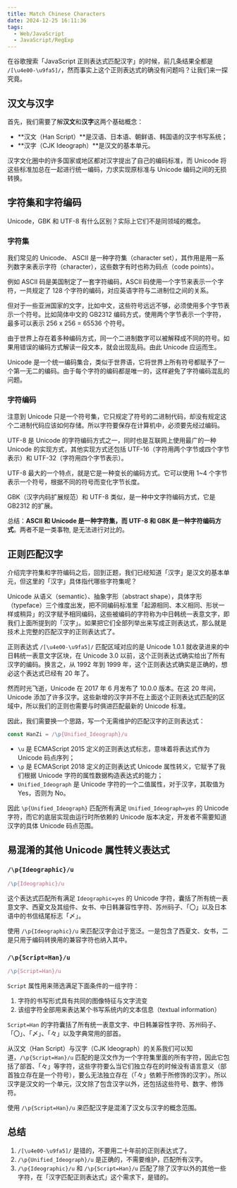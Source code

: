 ```yaml
---
title: Match Chinese Characters
date: 2024-12-25 16:11:36
tags:
  - Web/JavaScript
  - JavaScript/RegExp
---
```


在谷歌搜索「JavaScript 正则表达式匹配汉字」的时候，前几条结果全都是 `/[\u4e00-\u9fa5]/`，然而事实上这个正则表达式的确没有问题吗？让我们来一探究竟。

## 汉文与汉字

首先，我们需要了解**汉文**和**汉字**这两个基础概念：

- **汉文（Han Script）**是汉语、日本语、朝鲜语、韩国语的汉字书写系统；
- **汉字（CJK Ideograph）**是汉文的基本单元。

汉字文化圈中的许多国家或地区都对汉字提出了自己的编码标准，而 Unicode 将这些标准加总在一起进行统一编码，力求实现原标准与 Unicode 编码之间的无损转换。

## 字符集和字符编码

Unicode，GBK 和 UTF-8 有什么区别？实际上它们不是同领域的概念。

### 字符集

我们常见的 Unicode、 ASCII 是一种字符集（character set），其作用是用一系列数字来表示字符（character），这些数字有时也称为码点（code points）。

例如 ASCII 码是美国制定了一套字符编码，ASCII 码使用一个字节来表示一个字符，一共规定了 128 个字符的编码，对应英语字符与二进制位之间的关系。

但对于一些亚洲国家的文字，比如中文，这些符号远远不够，必须使用多个字节表示一个符号。比如简体中文的 GB2312 编码方式，使用两个字节表示一个字符，最多可以表示 256 x 256 = 65536 个符号。

由于世界上存在着多种编码方式，同一个二进制数字可以被解释成不同的符号。如果用错误的编码方式解读一段文本，就会出现乱码。由此 Unicode 应运而生。

Unicode 是一个统一编码集合，类似于世界语，它将世界上所有符号都赋予了一个第一无二的编码。由于每个字符的编码都是唯一的，这样避免了字符编码混乱的问题。

### 字符编码

注意到 Unicode 只是一个符号集，它只规定了符号的二进制代码，却没有规定这个二进制代码应该如何存储。所以字符要保存在计算机中，必须要先经过编码。

UTF-8 是 Unicode 的字符编码方式之一，同时也是互联网上使用最广的一种 Unicode 的实现方式，其他实现方式还包括 UTF-16（字符用两个字节或四个字节表示）和 UTF-32（字符用四个字节表示）。

UTF-8 最大的一个特点，就是它是一种变长的编码方式。它可以使用 1~4 个字节表示一个符号，根据不同的符号而变化字节长度。

GBK（汉字内码扩展规范）和 UTF-8 类似，是一种中文字符编码方式，它是 GB2312 的扩展。

总结：**ASCII 和 Unicode 是一种字符集，而 UTF-8 和 GBK 是一种字符编码方式**。两者不是一类事物, 是无法进行对比的。

## 正则匹配汉字

介绍完字符集和字符编码之后，回到正题，我们已经知道「汉字」是汉文的基本单元，但这里的「汉字」具体指代哪些字符集呢？

Unicode 从语义（semantic）、抽象字形（abstract shape），具体字形（typeface）三个维度出发，把不同编码标准里「起源相同、本义相同、形状一样或稍异」的汉字赋予相同编码，这些被编码的字符称为中日韩统一表意文字，即我们上面所提到的「汉字」。如果把它们全部列举出来写成正则表达式，那么就是技术上完整的匹配汉字的正则表达式了。

正则表达式 `/[\u4e00-\u9fa5]/` 匹配区域对应的是 Unicode 1.0.1 就收录进来的中日韩统一表意文字区块，在 Unicode 3.0 以前，这个正则表达式确实给出了所有汉字的编码。换言之，从 1992 年到 1999 年，这个正则表达式确实是正确的，想必这个表达式已经有 20 年了。

然而时光飞逝，Unicode 在 2017 年 6 月发布了 10.0.0 版本。在这 20 年间，Unicode 添加了许多汉字。这些新增的汉字并不在上面这个正则表达式匹配的区域中，所以我们的正则也需要与时俱进匹配最新的 Unicode 标准。

因此，我们需要换一个思路，写一个无需维护的匹配汉字的正则表达式：

```javascript
const HanZi = /\p{Unified_Ideograph}/u
```

- `\u` 是 ECMAScript 2015 定义的正则表达式标志，意味着将表达式作为 Unicode 码点序列；
- `\p` 是 ECMAScript 2018 定义的正则表达式 Unicode 属性转义，它赋予了我们根据 Unicode 字符的属性数据构造表达式的能力；
- `Unified_Ideograph` 是 Unicode 字符的一个二值属性，对于汉字，其取值为 Yes，否则为 No。

因此 `\p{Unified_Ideograph}` 匹配所有满足 `Unified_Ideograph=yes` 的 Unicode 字符，而它的底层实现由运行时所依赖的 Unicode 版本决定，开发者不需要知道汉字的具体 Unicode 码点范围。

## 易混淆的其他 Unicode 属性转义表达式

### `/\p{Ideographic}/u`

```typescript
/\p{Ideographic}/u
```

这个表达式匹配所有满足 `Ideographic=yes` 的 Unicode 字符，囊括了所有统一表意文字、西夏文及其组件、女书、中日韩兼容性字符、苏州码子、「〇」以及日本语中的书信结尾标志「〆」。

使用 `/\p{Ideographic}/u` 来匹配汉字会过于宽泛。一是包含了西夏文、女书，二是只用于编码转换用的兼容字符也纳入其中。

### `/\p{Script=Han}/u`

```typescript
/\p{Script=Han}/u
```

`Script` 属性用来筛选满足下面条件的一组字符：

1. 字符的书写形式具有共同的图像特征与文字流变  
2. 该组字符全部用来表达某个书写系统内的文本信息（textual information）

`Script=Han` 的字符囊括了所有统一表意文字、中日韩兼容性字符、苏州码子、「〇」、「〆」、「々」以及字典常用的部首。

从汉文（Han Script）与汉字（CJK Ideograph）的关系我们可以知道，`/\p{Script=Han}/u` 匹配的是汉文作为一个字符集里面的所有字符，因此它包括了部首、「々」等字符，这些字符要么当它们独立存在的时候没有语言意义（部首独立存在是一个符号），要么无法独立存在（「々」依赖于所修饰的汉字）。所以汉字是汉文的一个单元，汉文除了包含汉字以外，还包括这些符号、数字、修饰符。

使用 `/\p{Script=Han}/u` 来匹配汉字是混淆了汉文与汉字的概念范围。

## 总结

1. `/[\u4e00-\u9fa5]/` 是错的，不要用二十年前的正则表达式了。
2. `/\p{Unified_Ideograph}/u` 是正确的，不需要维护，匹配所有汉字。
3. `/\p{Ideographic}/u` 和 `/\p{Script=Han}/u` 匹配了除了汉字以外的其他一些字符，在「汉字匹配正则表达式」这个需求下，是错的。
